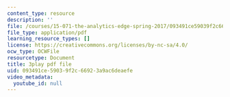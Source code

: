 ```yaml
---
content_type: resource
description: ''
file: /courses/15-071-the-analytics-edge-spring-2017/093491ce59039f2c66923a9ac6deaefe_EGDQfE7MREw.pdf
file_type: application/pdf
learning_resource_types: []
license: https://creativecommons.org/licenses/by-nc-sa/4.0/
ocw_type: OCWFile
resourcetype: Document
title: 3play pdf file
uid: 093491ce-5903-9f2c-6692-3a9ac6deaefe
video_metadata:
  youtube_id: null
---
```

